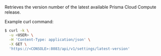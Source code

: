 Retrieves the version number of the latest available Prisma Cloud Compute release.

Example curl command:

```bash
$ curl -k \
  -u <USER> \
  -H 'Content-Type: application/json' \
  -X GET \
  'https://<CONSOLE>:8083/api/v1/settings/latest-version'
```
